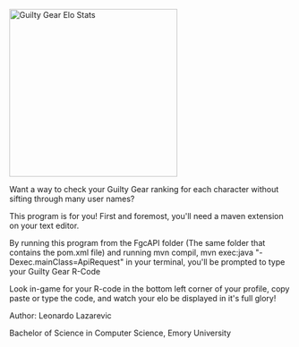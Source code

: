 <img
  src="https://capsule-render.vercel.app/api?type=wave&height=300&color=gradient&text=Guilty%20Gear%20Elo%20Stats&animation=fadeIn&fontColor=00FF0"
  alt="Guilty Gear Elo Stats"
  height="300"
  />


Want a way to check your Guilty Gear ranking for each character without sifting through many user names?

This program is for you! First and foremost, you'll need a maven extension on your text editor. 

By running this program from the FgcAPI folder (The same folder that contains the pom.xml file) and running mvn compil, mvn exec:java "-Dexec.mainClass=ApiRequest" 
in your terminal, you'll be prompted to type your Guilty Gear R-Code

Look in-game for your R-code in the bottom left corner of your profile, copy paste or type the code, and watch your elo be displayed in it's full glory!


Author:
Leonardo Lazarevic

Bachelor of Science in Computer Science, Emory University
